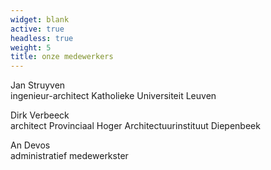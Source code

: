 ```yaml
---
widget: blank
active: true
headless: true
weight: 5
title: onze medewerkers
---
```

<p>Jan Struyven<br>
<span class="small">ingenieur-architect Katholieke Universiteit Leuven</span></p>

<p>Dirk Verbeeck<br>
<span class="small">architect Provinciaal Hoger Architectuurinstituut Diepenbeek</span></p>

<p>An Devos<br>
<span class="small">administratief medewerkster</span></p>
